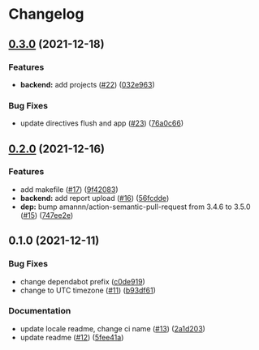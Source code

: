 # Changelog

## [0.3.0](https://www.github.com/thomasbtf/sars-dashboard/compare/v0.2.0...v0.3.0) (2021-12-18)


### Features

* **backend:** add projects ([#22](https://www.github.com/thomasbtf/sars-dashboard/issues/22)) ([032e963](https://www.github.com/thomasbtf/sars-dashboard/commit/032e963dc87f5ac1dfd631905b905526cf7eec68))


### Bug Fixes

* update directives flush and app ([#23](https://www.github.com/thomasbtf/sars-dashboard/issues/23)) ([76a0c66](https://www.github.com/thomasbtf/sars-dashboard/commit/76a0c6665e1ed7b34123190658b8976f753f4462))

## [0.2.0](https://www.github.com/thomasbtf/sars-dashboard/compare/v0.1.0...v0.2.0) (2021-12-16)


### Features

* add makefile ([#17](https://www.github.com/thomasbtf/sars-dashboard/issues/17)) ([9f42083](https://www.github.com/thomasbtf/sars-dashboard/commit/9f42083bdcdc46ef2cdb406b4fbd288eae77e66b))
* **backend:** add report upload ([#16](https://www.github.com/thomasbtf/sars-dashboard/issues/16)) ([56fcdde](https://www.github.com/thomasbtf/sars-dashboard/commit/56fcddee54862864efe31e6b1f0f7ee5b3d7c8ca))
* **dep:** bump amannn/action-semantic-pull-request from 3.4.6 to 3.5.0 ([#15](https://www.github.com/thomasbtf/sars-dashboard/issues/15)) ([747ee2e](https://www.github.com/thomasbtf/sars-dashboard/commit/747ee2eed679358fb23b6f67c0f27540efaaf36a))

## 0.1.0 (2021-12-11)


### Bug Fixes

* change dependabot prefix ([c0de919](https://www.github.com/thomasbtf/sars-dashboard/commit/c0de9197636828ea97719d4306998d071f236e8d))
* change to UTC timezone ([#11](https://www.github.com/thomasbtf/sars-dashboard/issues/11)) ([b93df61](https://www.github.com/thomasbtf/sars-dashboard/commit/b93df618aebcb5b2e6671f0cccd356a2fa94f86e))


### Documentation

* update locale readme, change ci name ([#13](https://www.github.com/thomasbtf/sars-dashboard/issues/13)) ([2a1d203](https://www.github.com/thomasbtf/sars-dashboard/commit/2a1d203816d4093680b81c1a15662bd68359171d))
* update readme ([#12](https://www.github.com/thomasbtf/sars-dashboard/issues/12)) ([5fee41a](https://www.github.com/thomasbtf/sars-dashboard/commit/5fee41ab0ffee80ccabd496fdec0afc2c82deff3))
